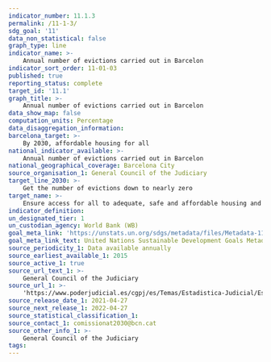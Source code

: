 ```yaml
---
indicator_number: 11.1.3
permalink: /11-1-3/
sdg_goal: '11'
data_non_statistical: false
graph_type: line
indicator_name: >-
    Annual number of evictions carried out in Barcelon
indicator_sort_order: 11-01-03
published: true
reporting_status: complete
target_id: '11.1'
graph_title: >-
    Annual number of evictions carried out in Barcelon
data_show_map: false
computation_units: Percentage
data_disaggregation_information: 
barcelona_target: >-
    By 2030, affordable housing for all 
national_indicator_available: >-
    Annual number of evictions carried out in Barcelon
national_geographical_coverage: Barcelona City
source_organisation_1: General Council of the Judiciary
target_line_2030: >-
    Get the number of evictions down to nearly zero
target_name: >-
    Ensure access for all to adequate, safe and affordable housing and basic services, and upgrade slums
indicator_definition:
un_designated_tier: 1
un_custodian_agency: World Bank (WB)
goal_meta_link: 'https://unstats.un.org/sdgs/metadata/files/Metadata-11-01-01.pdf'
goal_meta_link_text: United Nations Sustainable Development Goals Metadata (pdf 894kB)
source_periodicity_1: Data available annually
source_earliest_available_1: 2015
source_active_1: true
source_url_text_1: >-
    General Council of the Judiciary
source_url_1: >-
    'https://www.poderjudicial.es/cgpj/es/Temas/Estadistica-Judicial/Estudios-e-Informes/Efecto-de-la-Crisis-en-los-organos-judiciales/'
source_release_date_1: 2021-04-27
source_next_release_1: 2022-04-27
source_statistical_classification_1: 
source_contact_1: comissionat2030@bcn.cat
source_other_info_1: >-
    General Council of the Judiciary
tags:
---
```

